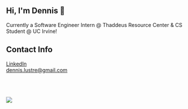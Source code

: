 ## Hi, I'm Dennis 👋
<!--
**dlustre/dlustre** is a ✨ _special_ ✨ repository because its `README.md` (this file) appears on your GitHub profile.

Here are some ideas to get you started:
nopah
- 🔭 I’m currently working on ...
- 🌱 I’m currently learning ...
- 👯 I’m looking to collaborate on ...
- 🤔 I’m looking for help with ...
- 💬 Ask me about ...
- 📫 How to reach me: ...
- 😄 Pronouns: ...
- ⚡ Fun fact: ...
-->

Currently a Software Engineer Intern @ Thaddeus Resource Center & CS Student @ UC Irvine!

## Contact Info

<a target="_blank" href="https://www.linkedin.com/in/dennis-lustre/">LinkedIn</a> <br>
<a target="_blank" href="mailto:dennis.lustre@gmail.com">dennis.lustre@gmail.com</a>

<br>
<br>
<br>

<img src="https://myreadme.vercel.app/api/embed/dlustre?panels=toplanguages,userstatistics,commitgraph"/>
